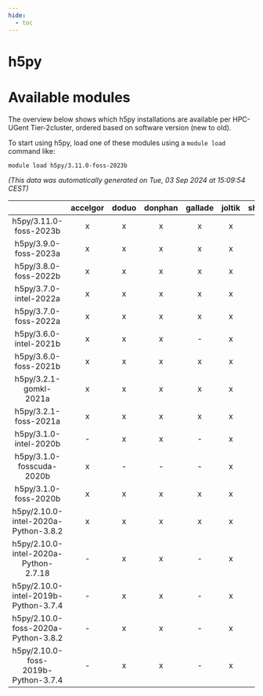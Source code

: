 ```yaml
---
hide:
  - toc
---
```


h5py
====

# Available modules


The overview below shows which h5py installations are available per HPC-UGent Tier-2cluster, ordered based on software version (new to old).

To start using h5py, load one of these modules using a `module load` command like:

```shell
module load h5py/3.11.0-foss-2023b
```

*(This data was automatically generated on Tue, 03 Sep 2024 at 15:09:54 CEST)*  

| |accelgor|doduo|donphan|gallade|joltik|shinx|skitty|
| :---: | :---: | :---: | :---: | :---: | :---: | :---: | :---: |
|h5py/3.11.0-foss-2023b|x|x|x|x|x|x|x|
|h5py/3.9.0-foss-2023a|x|x|x|x|x|x|x|
|h5py/3.8.0-foss-2022b|x|x|x|x|x|-|x|
|h5py/3.7.0-intel-2022a|x|x|x|x|x|-|x|
|h5py/3.7.0-foss-2022a|x|x|x|x|x|-|x|
|h5py/3.6.0-intel-2021b|x|x|x|-|x|-|x|
|h5py/3.6.0-foss-2021b|x|x|x|x|x|-|x|
|h5py/3.2.1-gomkl-2021a|x|x|x|x|x|-|x|
|h5py/3.2.1-foss-2021a|x|x|x|x|x|-|x|
|h5py/3.1.0-intel-2020b|-|x|x|-|x|-|x|
|h5py/3.1.0-fosscuda-2020b|x|-|-|-|x|-|-|
|h5py/3.1.0-foss-2020b|x|x|x|x|x|-|x|
|h5py/2.10.0-intel-2020a-Python-3.8.2|x|x|x|x|x|-|x|
|h5py/2.10.0-intel-2020a-Python-2.7.18|-|x|x|-|x|-|x|
|h5py/2.10.0-intel-2019b-Python-3.7.4|-|x|x|-|x|-|x|
|h5py/2.10.0-foss-2020a-Python-3.8.2|-|x|x|-|x|-|x|
|h5py/2.10.0-foss-2019b-Python-3.7.4|-|x|x|-|x|-|x|
